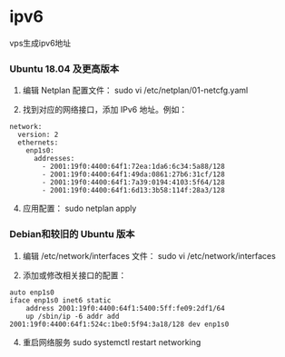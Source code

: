 # ipv6
vps生成ipv6地址

### Ubuntu 18.04 及更高版本 ###
1. 编辑 Netplan 配置文件：
sudo vi /etc/netplan/01-netcfg.yaml

2. 找到对应的网络接口，添加 IPv6 地址。例如：
```
network:
  version: 2
  ethernets:
    enp1s0:
      addresses:
        - 2001:19f0:4400:64f1:72ea:1da6:6c34:5a88/128
        - 2001:19f0:4400:64f1:49da:0861:27b6:31cf/128
        - 2001:19f0:4400:64f1:7a39:0194:4103:5f64/128
        - 2001:19f0:4400:64f1:6d13:3b58:114f:28a3/128
```

4. 应用配置：
sudo netplan apply

### Debian和较旧的 Ubuntu 版本 ###
1. 编辑 /etc/network/interfaces 文件：
sudo vi /etc/network/interfaces

2. 添加或修改相关接口的配置：
```
auto enp1s0
iface enp1s0 inet6 static
    address 2001:19f0:4400:64f1:5400:5ff:fe09:2df1/64 
    up /sbin/ip -6 addr add 2001:19f0:4400:64f1:524c:1be0:5f94:3a18/128 dev enp1s0
```

4. 重启网络服务
sudo systemctl restart networking
